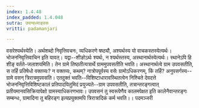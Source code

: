 ```yaml
---
index: 1.4.48
index_padded: 1.4.048
sutra: उपान्वध्याङ्वसः
vritti: padamanjari

---
```

वसरेश्यर्थस्येति। अर्थशब्दो निवृत्तिवचनः, व्यधिकरणे षष्ठ्यौ, अश्यर्थस्य यो वाचकस्तस्येत्यर्थः। भोजननिवृत्तिवाचिन इति यावत्। यद्वा--शीङोऽर्थः श्यर्थः, न श्यर्थस्तस्य, अस्थानार्थस्येत्यर्थः। स्थानेऽपि हि शीङ् वर्तते-जलाशयमिति। तेन ग्रामे तिष्ठतीत्यत्रार्थे ग्राममुपवसतीति भवति। अस्थानार्थत्वे ग्राम उपवसतीति, स तर्हि प्रतिषेधो वक्तव्यः? न वक्तव्यः, कथम्? नात्रोपपूर्वस्य वसेः ग्रामोऽधिकरणम्, किं तर्हि? अनुपसर्गस्य--ग्रामे वसन् त्रिरात्रमुपवसति। एतदुक्तं भवति--विशिष्टाधारावस्थितत्वेन निश्चिते देवदत्ते भोजननिवृत्तिविशिष्टकालं प्रतिपादयितुमिदं प्रयुज्यते--ग्राम उपवसतीति, तत्रान्तरङ्गत्वात् प्रतीयमानवसिक्रियापेक्षो ग्रामस्याधिकरणभावः। उपवसनं तु स्वरूपेणैव कालमपेक्षत इति कालेनैवान्तरङ्गः सम्बन्धः, ग्रामादिना तु बहिरङ्ग इत्यप्रयुक्तमपि त्रिरात्रादिकं कर्म भवति।।
पदमञ्जरी